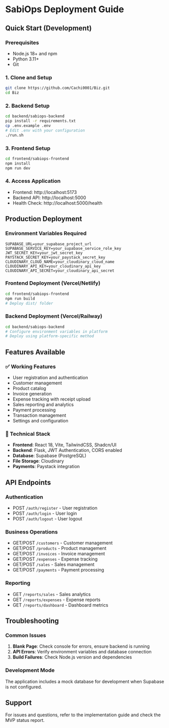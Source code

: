 # SabiOps Deployment Guide

## Quick Start (Development)

### Prerequisites
- Node.js 18+ and npm
- Python 3.11+
- Git

### 1. Clone and Setup
```bash
git clone https://github.com/Cachi0001/Biz.git
cd Biz
```

### 2. Backend Setup
```bash
cd backend/sabiops-backend
pip install -r requirements.txt
cp .env.example .env
# Edit .env with your configuration
./run.sh
```

### 3. Frontend Setup
```bash
cd frontend/sabiops-frontend
npm install
npm run dev
```

### 4. Access Application
- Frontend: http://localhost:5173
- Backend API: http://localhost:5000
- Health Check: http://localhost:5000/health

## Production Deployment

### Environment Variables Required
```
SUPABASE_URL=your_supabase_project_url
SUPABASE_SERVICE_KEY=your_supabase_service_role_key
JWT_SECRET_KEY=your_jwt_secret_key
PAYSTACK_SECRET_KEY=your_paystack_secret_key
CLOUDINARY_CLOUD_NAME=your_cloudinary_cloud_name
CLOUDINARY_API_KEY=your_cloudinary_api_key
CLOUDINARY_API_SECRET=your_cloudinary_api_secret
```

### Frontend Deployment (Vercel/Netlify)
```bash
cd frontend/sabiops-frontend
npm run build
# Deploy dist/ folder
```

### Backend Deployment (Vercel/Railway)
```bash
cd backend/sabiops-backend
# Configure environment variables in platform
# Deploy using platform-specific method
```

## Features Available

### ✅ Working Features
- User registration and authentication
- Customer management
- Product catalog
- Invoice generation
- Expense tracking with receipt upload
- Sales reporting and analytics
- Payment processing
- Transaction management
- Settings and configuration

### 🔧 Technical Stack
- **Frontend**: React 18, Vite, TailwindCSS, Shadcn/UI
- **Backend**: Flask, JWT Authentication, CORS enabled
- **Database**: Supabase (PostgreSQL)
- **File Storage**: Cloudinary
- **Payments**: Paystack integration

## API Endpoints

### Authentication
- POST `/auth/register` - User registration
- POST `/auth/login` - User login
- POST `/auth/logout` - User logout

### Business Operations
- GET/POST `/customers` - Customer management
- GET/POST `/products` - Product management
- GET/POST `/invoices` - Invoice management
- GET/POST `/expenses` - Expense tracking
- GET/POST `/sales` - Sales management
- GET/POST `/payments` - Payment processing

### Reporting
- GET `/reports/sales` - Sales analytics
- GET `/reports/expenses` - Expense reports
- GET `/reports/dashboard` - Dashboard metrics

## Troubleshooting

### Common Issues
1. **Blank Page**: Check console for errors, ensure backend is running
2. **API Errors**: Verify environment variables and database connection
3. **Build Failures**: Check Node.js version and dependencies

### Development Mode
The application includes a mock database for development when Supabase is not configured.

## Support
For issues and questions, refer to the implementation guide and check the MVP status report.

